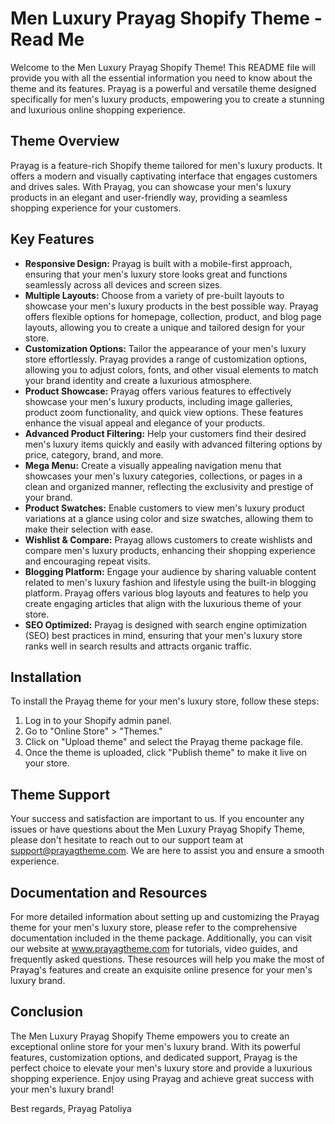 # Men Luxury Prayag Shopify Theme - Read Me

Welcome to the Men Luxury Prayag Shopify Theme! This README file will provide you with all the essential information you need to know about the theme and its features. Prayag is a powerful and versatile theme designed specifically for men's luxury products, empowering you to create a stunning and luxurious online shopping experience.

## Theme Overview
Prayag is a feature-rich Shopify theme tailored for men's luxury products. It offers a modern and visually captivating interface that engages customers and drives sales. With Prayag, you can showcase your men's luxury products in an elegant and user-friendly way, providing a seamless shopping experience for your customers.

## Key Features
- **Responsive Design:** Prayag is built with a mobile-first approach, ensuring that your men's luxury store looks great and functions seamlessly across all devices and screen sizes.
- **Multiple Layouts:** Choose from a variety of pre-built layouts to showcase your men's luxury products in the best possible way. Prayag offers flexible options for homepage, collection, product, and blog page layouts, allowing you to create a unique and tailored design for your store.
- **Customization Options:** Tailor the appearance of your men's luxury store effortlessly. Prayag provides a range of customization options, allowing you to adjust colors, fonts, and other visual elements to match your brand identity and create a luxurious atmosphere.
- **Product Showcase:** Prayag offers various features to effectively showcase your men's luxury products, including image galleries, product zoom functionality, and quick view options. These features enhance the visual appeal and elegance of your products.
- **Advanced Product Filtering:** Help your customers find their desired men's luxury items quickly and easily with advanced filtering options by price, category, brand, and more.
- **Mega Menu:** Create a visually appealing navigation menu that showcases your men's luxury categories, collections, or pages in a clean and organized manner, reflecting the exclusivity and prestige of your brand.
- **Product Swatches:** Enable customers to view men's luxury product variations at a glance using color and size swatches, allowing them to make their selection with ease.
- **Wishlist & Compare:** Prayag allows customers to create wishlists and compare men's luxury products, enhancing their shopping experience and encouraging repeat visits.
- **Blogging Platform:** Engage your audience by sharing valuable content related to men's luxury fashion and lifestyle using the built-in blogging platform. Prayag offers various blog layouts and features to help you create engaging articles that align with the luxurious theme of your store.
- **SEO Optimized:** Prayag is designed with search engine optimization (SEO) best practices in mind, ensuring that your men's luxury store ranks well in search results and attracts organic traffic.

## Installation
To install the Prayag theme for your men's luxury store, follow these steps:

1. Log in to your Shopify admin panel.
2. Go to "Online Store" > "Themes."
3. Click on "Upload theme" and select the Prayag theme package file.
4. Once the theme is uploaded, click "Publish theme" to make it live on your store.

## Theme Support
Your success and satisfaction are important to us. If you encounter any issues or have questions about the Men Luxury Prayag Shopify Theme, please don't hesitate to reach out to our support team at support@prayagtheme.com. We are here to assist you and ensure a smooth experience.

## Documentation and Resources
For more detailed information about setting up and customizing the Prayag theme for your men's luxury store, please refer to the comprehensive documentation included in the theme package. Additionally, you can visit our website at www.prayagtheme.com for tutorials, video guides, and frequently asked questions. These resources will help you make the most of Prayag's features and create an exquisite online presence for your men's luxury brand.

## Conclusion
The Men Luxury Prayag Shopify Theme empowers you to create an exceptional online store for your men's luxury brand. With its powerful features, customization options, and dedicated support, Prayag is the perfect choice to elevate your men's luxury store and provide a luxurious shopping experience. Enjoy using Prayag and achieve great success with your men's luxury brand!

Best regards,
Prayag Patoliya